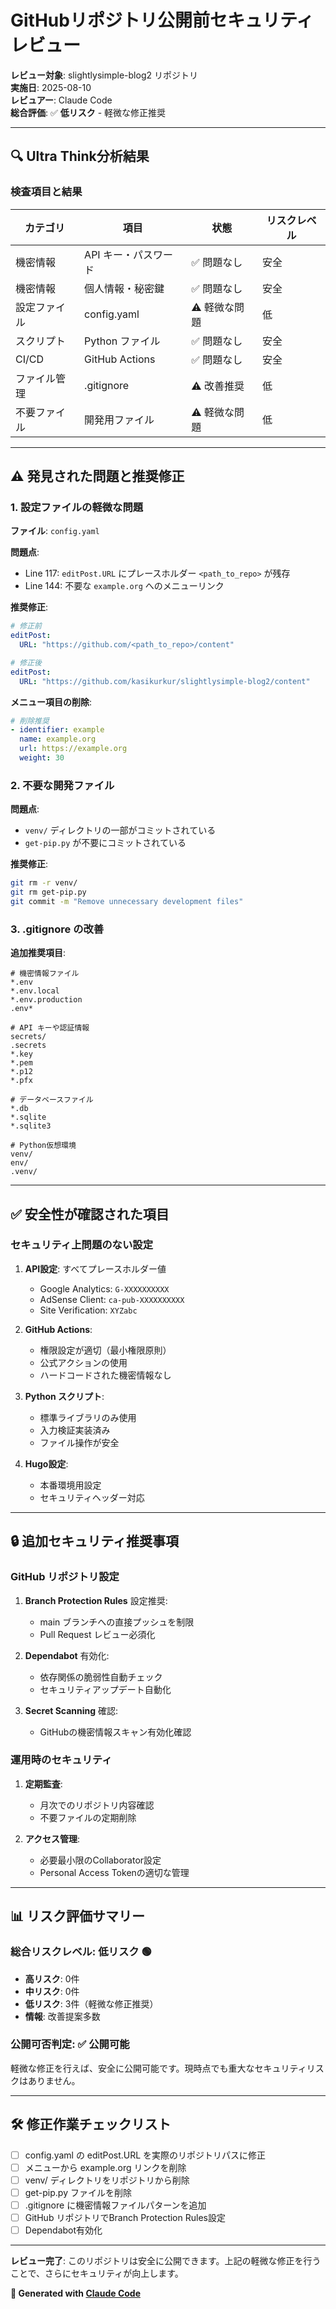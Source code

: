 # GitHubリポジトリ公開前セキュリティレビュー

**レビュー対象**: slightlysimple-blog2 リポジトリ  
**実施日**: 2025-08-10  
**レビュアー**: Claude Code  
**総合評価**: ✅ **低リスク** - 軽微な修正推奨

---

## 🔍 Ultra Think分析結果

### 検査項目と結果

| カテゴリ | 項目 | 状態 | リスクレベル |
|---------|------|------|-------------|
| 機密情報 | API キー・パスワード | ✅ 問題なし | 安全 |
| 機密情報 | 個人情報・秘密鍵 | ✅ 問題なし | 安全 |
| 設定ファイル | config.yaml | ⚠️ 軽微な問題 | 低 |
| スクリプト | Python ファイル | ✅ 問題なし | 安全 |
| CI/CD | GitHub Actions | ✅ 問題なし | 安全 |
| ファイル管理 | .gitignore | ⚠️ 改善推奨 | 低 |
| 不要ファイル | 開発用ファイル | ⚠️ 軽微な問題 | 低 |

---

## ⚠️ 発見された問題と推奨修正

### 1. 設定ファイルの軽微な問題

**ファイル**: `config.yaml`

**問題点**:
- Line 117: `editPost.URL` にプレースホルダー `<path_to_repo>` が残存
- Line 144: 不要な `example.org` へのメニューリンク

**推奨修正**:
```yaml
# 修正前
editPost:
  URL: "https://github.com/<path_to_repo>/content"

# 修正後
editPost:
  URL: "https://github.com/kasikurkur/slightlysimple-blog2/content"
```

**メニュー項目の削除**:
```yaml
# 削除推奨
- identifier: example
  name: example.org  
  url: https://example.org
  weight: 30
```

### 2. 不要な開発ファイル

**問題点**:
- `venv/` ディレクトリの一部がコミットされている
- `get-pip.py` が不要にコミットされている

**推奨修正**:
```bash
git rm -r venv/
git rm get-pip.py
git commit -m "Remove unnecessary development files"
```

### 3. .gitignore の改善

**追加推奨項目**:
```gitignore
# 機密情報ファイル
*.env
*.env.local  
*.env.production
.env*

# API キーや認証情報
secrets/
.secrets
*.key
*.pem
*.p12
*.pfx

# データベースファイル  
*.db
*.sqlite
*.sqlite3

# Python仮想環境
venv/
env/
.venv/
```

---

## ✅ 安全性が確認された項目

### セキュリティ上問題のない設定

1. **API設定**: すべてプレースホルダー値
   - Google Analytics: `G-XXXXXXXXXX`
   - AdSense Client: `ca-pub-XXXXXXXXXX`
   - Site Verification: `XYZabc`

2. **GitHub Actions**: 
   - 権限設定が適切（最小権限原則）
   - 公式アクションの使用
   - ハードコードされた機密情報なし

3. **Python スクリプト**:
   - 標準ライブラリのみ使用
   - 入力検証実装済み
   - ファイル操作が安全

4. **Hugo設定**:
   - 本番環境用設定
   - セキュリティヘッダー対応

---

## 🔒 追加セキュリティ推奨事項

### GitHub リポジトリ設定

1. **Branch Protection Rules** 設定推奨:
   - main ブランチへの直接プッシュを制限
   - Pull Request レビュー必須化

2. **Dependabot** 有効化:
   - 依存関係の脆弱性自動チェック
   - セキュリティアップデート自動化

3. **Secret Scanning** 確認:
   - GitHubの機密情報スキャン有効化確認

### 運用時のセキュリティ

1. **定期監査**:
   - 月次でのリポジトリ内容確認
   - 不要ファイルの定期削除

2. **アクセス管理**:
   - 必要最小限のCollaborator設定
   - Personal Access Tokenの適切な管理

---

## 📊 リスク評価サマリー

### 総合リスクレベル: **低リスク** 🟢

- **高リスク**: 0件
- **中リスク**: 0件  
- **低リスク**: 3件（軽微な修正推奨）
- **情報**: 改善提案多数

### 公開可否判定: **✅ 公開可能**

軽微な修正を行えば、安全に公開可能です。現時点でも重大なセキュリティリスクはありません。

---

## 🛠️ 修正作業チェックリスト

- [ ] config.yaml の editPost.URL を実際のリポジトリパスに修正
- [ ] メニューから example.org リンクを削除
- [ ] venv/ ディレクトリをリポジトリから削除
- [ ] get-pip.py ファイルを削除
- [ ] .gitignore に機密情報ファイルパターンを追加
- [ ] GitHub リポジトリでBranch Protection Rules設定
- [ ] Dependabot有効化

---

**レビュー完了**: このリポジトリは安全に公開できます。上記の軽微な修正を行うことで、さらにセキュリティが向上します。

**🤖 Generated with [Claude Code](https://claude.ai/code)**